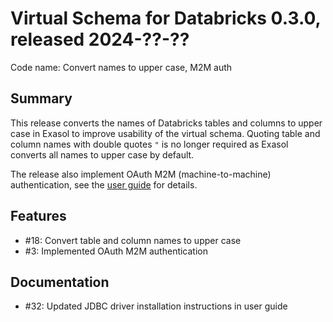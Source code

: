 # Virtual Schema for Databricks 0.3.0, released 2024-??-??

Code name: Convert names to upper case, M2M auth

## Summary

This release converts the names of Databricks tables and columns to upper case in Exasol to improve usability of the virtual schema. Quoting table and column names with double quotes `"` is no longer required as Exasol converts all names to upper case by default.

The release also implement OAuth M2M (machine-to-machine) authentication, see the [user guide](../user_guide/user_guide.md#service-principal-oauth-m2m) for details.

## Features

* #18: Convert table and column names to upper case
* #3: Implemented OAuth M2M authentication

## Documentation

* #32: Updated JDBC driver installation instructions in user guide
